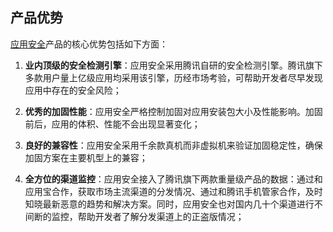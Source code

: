 ## 产品优势
[应用安全](https://cloud.tencent.com/product/ms?idx=2)产品的核心优势包括如下方面：

  1. **业内顶级的安全检测引擎**：应用安全采用腾讯自研的安全检测引擎。腾讯旗下多款用户量上亿级应用均采用该引擎，历经市场考验，可帮助开发者尽早发现应用中存在的安全风险；

  2. **优秀的加固性能**：应用安全严格控制加固对应用安装包大小及性能影响。加固前后，应用的体积、性能不会出现显著变化；

  3. **良好的兼容性**：应用安全采用千余款真机而非虚拟机来验证加固稳定性，确保加固方案在主要机型上的兼容；

  4. **全方位的渠道监控**：应用安全接入了腾讯旗下两款重量级产品的数据：通过和应用宝合作，获取市场主流渠道的分发情况、通过和腾讯手机管家合作，及时知晓最新恶意的趋势和解决方案。同时，应用安全也对国内几十个渠道进行不间断的监控，帮助开发者了解分发渠道上的正盗版情况；
